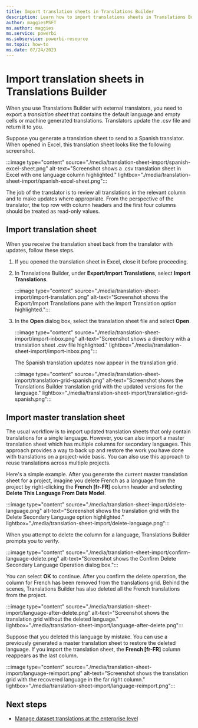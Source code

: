 ```yaml
---
title: Import translation sheets in Translations Builder
description: Learn how to import translations sheets in Translations Builder. Human translators use these .csv files to provide translations to localize Power BI reports.
author: maggiesMSFT   
ms.author: maggies
ms.service: powerbi
ms.subservice: powerbi-resource
ms.topic: how-to
ms.date: 07/24/2023
---
```

# Import translation sheets in Translations Builder

When you use Translations Builder with external translators, you need to export a *translation sheet* that contains the default language and empty cells or machine generated translations. Translators update the .csv file and return it to you.

Suppose you generate a translation sheet to send to a Spanish translator. When opened in Excel, this translation sheet looks like the following screenshot.

:::image type="content" source="./media/translation-sheet-import/spanish-excel-sheet.png" alt-text="Screenshot shows a .csv translation sheet in Excel with one language column highlighted." lightbox="./media/translation-sheet-import/spanish-excel-sheet.png":::

The job of the translator is to review all translations in the relevant column and to make updates where appropriate. From the perspective of the translator, the top row with column headers and the first four columns should be treated as read-only values.

## Import translation sheet

When you receive the translation sheet back from the translator with updates, follow these steps.

1. If you opened the translation sheet in Excel, close it before proceeding.
1. In Translations Builder, under **Export/Import Translations**, select **Import Translations**.

   :::image type="content" source="./media/translation-sheet-import/import-translation.png" alt-text="Screenshot shows the Export/Import Translations pane with the Import Translation option highlighted.":::

1. In the **Open** dialog box, select the translation sheet file and select **Open**.

   :::image type="content" source="./media/translation-sheet-import/import-inbox.png" alt-text="Screenshot shows a directory with a translation sheet .csv file highlighted." lightbox="./media/translation-sheet-import/import-inbox.png":::

   The Spanish translation updates now appear in the translation grid.

   :::image type="content" source="./media/translation-sheet-import/translation-grid-spanish.png" alt-text="Screenshot shows the Translations Builder translation grid with the updated versions for the language." lightbox="./media/translation-sheet-import/translation-grid-spanish.png":::

## Import master translation sheet

The usual workflow is to import updated translation sheets that only contain translations for a single language. However, you can also import a master translation sheet which has multiple columns for secondary languages. This approach provides a way to back up and restore the work you have done with translations on a project-wide basis. You can also use this approach to reuse translations across multiple projects.

Here's a simple example. After you generate the current master translation sheet for a project, imagine you delete French as a language from the project by right-clicking the **French [fr-FR]** column header and selecting **Delete This Language From Data Model**.

:::image type="content" source="./media/translation-sheet-import/delete-language.png" alt-text="Screenshot shows the translation grid with the Delete Secondary Language option highlighted." lightbox="./media/translation-sheet-import/delete-language.png":::

When you attempt to delete the column for a language, Translations Builder prompts you to verify.

:::image type="content" source="./media/translation-sheet-import/confirm-language-delete.png" alt-text="Screenshot shows the Confirm Delete Secondary Language Operation dialog box.":::

You can select **OK** to continue. After you confirm the delete operation, the column for French has been removed from the translations grid. Behind the scenes, Translations Builder has also deleted all the French translations from the project.

:::image type="content" source="./media/translation-sheet-import/language-after-delete.png" alt-text="Screenshot shows the translation grid without the deleted language." lightbox="./media/translation-sheet-import/language-after-delete.png":::

Suppose that you deleted this language by mistake. You can use a previously generated a master translation sheet to restore the deleted language. If you import the translation sheet, the **French [fr-FR]** column reappears as the last column.

:::image type="content" source="./media/translation-sheet-import/language-reimport.png" alt-text="Screenshot shows the translation grid with the recovered language in the far right column." lightbox="./media/translation-sheet-import/language-reimport.png":::

## Next steps

- [Manage dataset translations at the enterprise level](translation-manage-dataset-enterprise.md)
